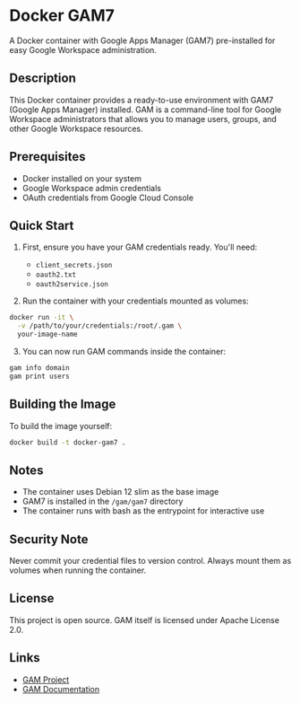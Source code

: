 # Docker GAM7

A Docker container with Google Apps Manager (GAM7) pre-installed for easy Google Workspace administration.

## Description

This Docker container provides a ready-to-use environment with GAM7 (Google Apps Manager) installed. GAM is a command-line tool for Google Workspace administrators that allows you to manage users, groups, and other Google Workspace resources.

## Prerequisites

- Docker installed on your system
- Google Workspace admin credentials
- OAuth credentials from Google Cloud Console

## Quick Start

1. First, ensure you have your GAM credentials ready. You'll need:
   - `client_secrets.json`
   - `oauth2.txt`
   - `oauth2service.json`

2. Run the container with your credentials mounted as volumes:

```bash
docker run -it \
  -v /path/to/your/credentials:/root/.gam \
  your-image-name
```

3. You can now run GAM commands inside the container:

```bash
gam info domain
gam print users
```

## Building the Image

To build the image yourself:

```bash
docker build -t docker-gam7 .
```

## Notes

- The container uses Debian 12 slim as the base image
- GAM7 is installed in the `/gam/gam7` directory
- The container runs with bash as the entrypoint for interactive use

## Security Note

Never commit your credential files to version control. Always mount them as volumes when running the container.

## License

This project is open source. GAM itself is licensed under Apache License 2.0.

## Links

- [GAM Project](https://github.com/GAM-team/GAM)
- [GAM Documentation](https://github.com/GAM-team/GAM/wiki)

